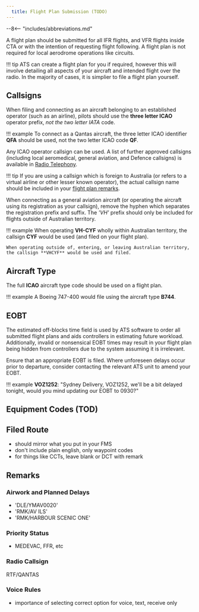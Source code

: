 ```yaml
---
  title: Flight Plan Submission (TODO)
---
```


--8<-- "includes/abbreviations.md"

A flight plan should be submitted for all IFR flights, and VFR flights inside CTA or with the intention of requesting flight following. A flight plan is not required for local aerodrome operations like circuits.

!!! tip
    ATS can create a flight plan for you if required, however this will involve detailing all aspects of your aircraft and intended flight over the radio. In the majority of cases, it is simplier to file a flight plan yourself.

## Callsigns
When filing and connecting as an aircraft belonging to an established operator (such as an airline), pilots should use the **three letter ICAO** operator prefix, *not the two letter IATA* code.

!!! example
    To connect as a Qantas aircraft, the three letter ICAO identifier **QFA** should be used, not the two letter ICAO code **QF**.

Any ICAO operator callsign can be used. A list of further approved callsigns (including local aeromedical, general aviation, and Defence callsigns) is available in [Radio Telephony](../radio-telephony/operatorcallsigns.md).

!!! tip
    If you are using a callsign which is foreign to Australia (or refers to a virtual airline or other lesser known operator), the actual callsign name should be included in your [flight plan remarks](#radio-callsign).

When connecting as a general aviation aircraft (or operating the aircraft using its registration as your callsign), remove the hyphen which separates the registration prefix and suffix. The *'VH'* prefix should only be included for flights outside of Australian territory.

!!! example
    When operating **VH-CYF** wholly within Australian territory, the callsign **CYF** would be used (and filed on your flight plan).

    When operating outside of, entering, or leaving Australian territory, the callsign **VHCYF** would be used and filed.

## Aircraft Type
The full **ICAO** aircraft type code should be used on a flight plan.

!!! example
    A Boeing 747-400 would file using the aircraft type **B744**.

## EOBT
The estimated off-blocks time field is used by ATS software to order all submitted flight plans and aids controllers in estimating future workload. Additionally, invalid or nonsensical EOBT times may result in your flight plan being hidden from controllers due to the system assuming it is irrelevant.

Ensure that an appropriate EOBT is filed. Where unforeseen delays occur prior to departure, consider contacting the relevant ATS unit to amend your EOBT.

!!! example
    **VOZ1252**: "Sydney Delivery, VOZ1252, we'll be a bit delayed tonight, would you mind updating our EOBT to 0930?"

## Equipment Codes (TOD)

## Filed Route
- should mirror what you put in your FMS
- don't include plain english, only waypoint codes
- for things like CCTs, leave blank or DCT with remark

## Remarks
### Airwork and Planned Delays
- 'DLE/YMAV0020'
- 'RMK/AV ILS'
- 'RMK/HARBOUR SCENIC ONE'

### Priority Status
- MEDEVAC, FFR, etc

### Radio Callsign
RTF/QANTAS

### Voice Rules
- importance of selecting correct option for voice, text, receive only